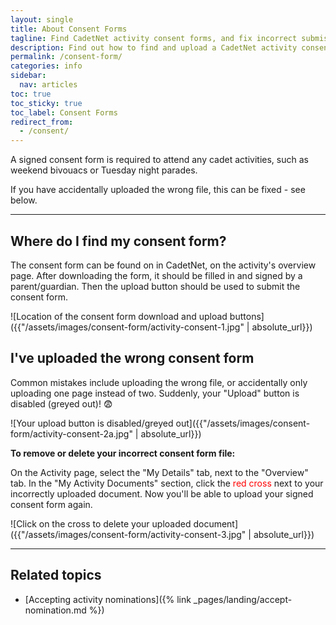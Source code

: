 ```yaml
---
layout: single
title: About Consent Forms
tagline: Find CadetNet activity consent forms, and fix incorrect submissions
description: Find out how to find and upload a CadetNet activity consent form, and fix or delete an incorrect submission or upload
permalink: /consent-form/
categories: info
sidebar:
  nav: articles
toc: true
toc_sticky: true
toc_label: Consent Forms
redirect_from:
  - /consent/
---
```


A signed consent form is required to attend any cadet activities, such as weekend bivouacs or Tuesday night parades. 

If you have accidentally uploaded the wrong file, this can be fixed - see below. 

---

## Where do I find my consent form?

The consent form can be found on in CadetNet, on the activity's overview page. After downloading the form, it should be filled in and signed by a parent/guardian. Then the upload button should be used to submit the consent form.

![Location of the consent form download and upload buttons]({{"/assets/images/consent-form/activity-consent-1.jpg" | absolute_url}})

## I've uploaded the wrong consent form

Common mistakes include uploading the wrong file, or accidentally only uploading one page instead of two. Suddenly, your "Upload" button is disabled (greyed out)! 😨

![Your upload button is disabled/greyed out]({{"/assets/images/consent-form/activity-consent-2a.jpg" | absolute_url}})

__To remove or delete your incorrect consent form file:__

On the Activity page, select the "My Details" tab, next to the "Overview" tab. In the "My Activity Documents" section, click the <span style="color:red">red cross</span> next to your incorrectly uploaded document. Now you'll be able to upload your signed consent form again.

![Click on the cross to delete your uploaded document]({{"/assets/images/consent-form/activity-consent-3.jpg" | absolute_url}})

---

## Related topics

- [Accepting activity nominations]({% link _pages/landing/accept-nomination.md %})